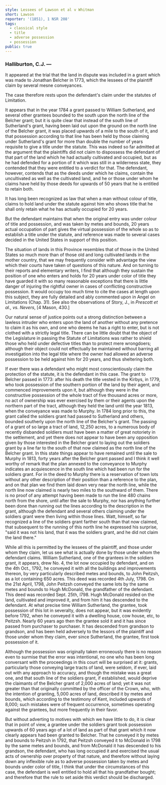 ```yaml
---
style: Lessees of Lawson et al v Whitman
short: Lawson
reporter: '(1851), 1 NSR 208'
tags:
  - classical style
  - title
  - adverse possession
  - possession
public: true
---
```





### Halliburton, C.J. —

It appeared at the trial that the land in dispute was included in a grant which was made to Jonathan Belcher in 1773, which the lessees of the plaintiff claim by several mesne conveyances.

The case therefore rests upon the defendant's claim under the statutes of Limitation.

It appears that in the year 1784 a grant passed to William Sutherland, and several other grantees bounded to the south upon the north line of the Belcher grant; but it is quite clear that instead of the south line of Sutherland's grant, having been laid out upon the ground on the north line of the Belcher grant, it was placed upwards of a mile to the south of it, and that possession according to that line has been held by those claiming under Sutherland's grant for more than double the number of years requisite to give a title under the statute. This was indeed so far admitted at the argument that the plaintiffs did not claim to dispossess the defendant of that part of the land which he had actually cultivated and occupied, but as he had defended for a portion of it which was still in a wilderness state, they contended that they were entitled to a verdict for that. The defendant, however, contends that as the deeds under which he claims, contain the uncultivated as well as the cultivated land, and he or those under whom he claims have held by those deeds for upwards of 50 years that he is entitled to retain both.

It has long been recognized as law that when a man without colour of title, claims to hold land under the statute against him who shows title that he shall only retain what he has actually occupied for 20 years.

But the defendant maintains that when the original entry was under colour of title and possession, and was taken by metes and bounds, 20 years actual occupation of part gives the virtual possession of the whole so as to establish a title under the statute, and reference was made to several cases decided in the United States in support of this position.

The situation of lands in this Province resembles that of those in the United States so much more than of those old and long cultivated lands in the mother country, that we may frequently consider with advantage the view which their courts have taken of questions of this nature. And on turning to their reports and elementary writers, I find that although they sustain the position of one who enters and holds for 20 years under color of title they have guarded it with so many reasonable exceptions that there is little danger of injuring the rightful owner in cases of conflicting constructive possession. It would occupy too much time to cite the cases at length upon this subject, they are fully detailed and ably commented upon in Angel on Limitations (Chap. 31). See also the observations of Story, J., in *Prescott et al., vs. Nevers*, [4 Mason, 430.]

Our natural sense of justice points out a strong distinction between a lawless intruder who enters upon the land of another without any pretence to claim it as his own, and one who deems he has a right to enter, but is not clothed with a strictly legal title. There can be little doubt that the object of the Legislature in passing the Statute of Limitations was rather to shield those who held under defective titles than to protect mere wrongdoers; although their object could not effectually be maintained without barring all investigation into the legal title where the owner had allowed an adverse possession to be held against him for 20 years, and thus sheltering both.

If ever there was a defendant who might most conscientiously claim the protection of the statute, it is the defendant in this case. The grant to Belcher passed in 1773: after his death the title vested in the Kirbys, in 1779, who took possession of the southern portion of the land by their agent, and commenced improvements upon it, but although they were in the constructive possession of the whole tract of five thousand acres or more, no act of ownership was ever exercised by them or their agents upon the northern part of the tract, although they held the land until the year 1813, when the conveyance was made to Murphy. In 1784 long prior to this, the grant called the soldiers grant had passed to Sutherland and others, bounded southerly upon the north line of the Belcher's grant. The passing of a grant of so large a tract of land, 12,250 acres, to a numerous body of recently disbanded soldiers must have been a matter of great notoriety in the settlement, and yet there does not appear to have been any opposition given by those interested in the Belcher grant to laying out the soldiers grant by a line far to the south of that now claimed as the north line of the Belcher grant. In this state things appear to have remained until the sale to Murphy in 1813, forty years after the Belcher grant passed and I think it well worthy of remark that the plan annexed to the conveyance to Murphy indicates an acquiescence in the south line which had been run for the soldiers grant. For in the deed to Murphy there is a reservation of town lots without any other description of their position than a reference to the plan, and on that plan we find them laid down very near the north line, while the north line now claimed is nearly two miles to the southward of them. There is no proof of any attempt having been made to run the line 480 chains north from the shore, until after the sale to Murphy, nor has anything further been done than running out the lines according to the description in the grant, although the defendant and several others claiming under the soldiers grant were then living within those lines. Watt, himself, so far recognized a line of the soldiers grant farther south than that now claimed, that subsequent to the running of this north line he expressed his surprise, "said it was not his land, that it was the soldiers grant, and he did not claim the land there."

While all this is permitted by the lessees of the plaintiff, and those under whom they claim, let us see what is actually done by those under whom the defendant claims. William Sutherland, one of the grantees in the soldiers grant, it appears, drew No. 4, the lot now occupied by defendant, and on the 4th Oct., 1792, he conveyed it with all the buildings and improvements thereon, by very particularly described metes and bounds, to John Peitzsh, as a lot containing 650 acres. This deed was recorded 4th July, 1798. On the 21st April, 1798, John Peitzsh conveyed the same lots by the same metes and bounds to Hugh McDonald, the grandfather of the defendant. This deed was recorded Sept. 25th, l798. Hugh McDonald resided on the land, cultivated and improved it, and from him it has descended to the defendant. At what precise time William Sutherland, the grantee, took possession of this lot in severalty, does not appear, but it was evidently before 1792, when he conveyed it with a dwelling house, cow house, etc, to Peitzsh. Nearly 60 years ago then the grantee sold it and it has since passed from purchaser to purchaser. It has descended from grandson to grandson, and has been held adversely to the lessors of the plaintiff and those under whom they claim, ever since Sutherland, the grantee, first took possession of it.

Although the possession was originally taken erroneously there is no reason even to surmise that the error was intentional, no one who has been long conversant with the proceedings in this court will be surprised at it: grants, particularly those conveying large tracts of land, were seldom, if ever, laid out with any approach to accuracy, and though the mistake was a great one, and that south line of the soldiers grant, if established, would deprive the claimants of the Belcher grant of 2,000 acres of land; yet it was not greater than that originally committed by the officer of the Crown, who, with the intention of granting, 5,000 acres of land, described it by metes and bounds, which according to the testimony of Kent, included upwards of 8,000; such mistakes were of frequent occurrence, sometimes operating against the grantees, but more frequently in their favor.

But without adverting to motives with which we have little to do, it is clear that in point of view, a grantee under the soldiers grant took possession upwards of 60 years ago of a lot of land as part of that grant which it now clearly appears had been granted to Belcher. That he conveyed it by metes and bounds to Peitzsh in 1792, that Peitzsh conveyed it to McDonald in 1798 by the same metes and bounds, and from McDonald it has descended to his grandson, the defendant, who has long occupied it and exercised the usual acts of ownership over property of that nature, and therefore without laying down any inflexible rule as to adverse possession taken by metes and bounds under color of title, I think that under the circumstances of this case, the defendant is well entitled to hold all that his grandfather bought; and therefore that the rule to set aside this verdict should be discharged. 
